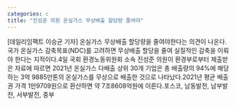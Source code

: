 ```yaml
---
categories: c
title: "진성준 의원 온실가스 무상배출 할당량 줄여야"
---
```

[데일리임팩트 이승균 기자] 온실가스 무상배출 할당량을 줄여야한다는 의견이 나온다. 국가 온실가스 감축목표(NDC)를 고려하면 무상배출 할당을 줄여 실질적인 감축을 이뤄야 한다는 지적이다.4일 국회 환경노동위원회 소속 진성준 의원이 환경부로부터 제출받은 자료에 따르면 2021년 온실가스 다배출 상위 30개 기업은 총 배출량의 94%에 해당하는 3억 9885만톤의 온실가스를 무상으로 배출한 것으로 나타났다.2021년 평균 배출권 가격 1만9709원으로 환산하면 약 7조8608억원에 이른다.포스코, 남동발전, 남부발전, 서부발전, 중부
